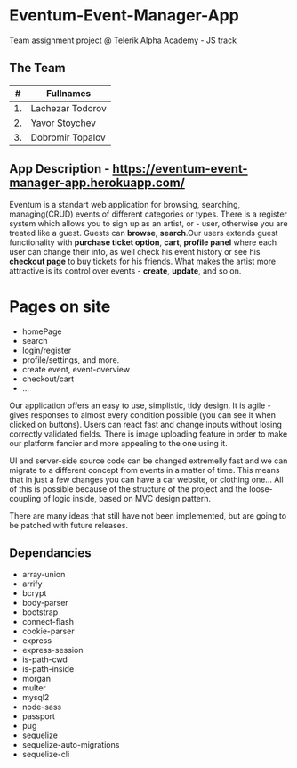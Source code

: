 # Eventum-Event-Manager-App

Team assignment project @ Telerik Alpha Academy - JS track

## The Team

| #     |      Fullnames      |
| ----- | ------------------  |
| 1.	  |  Lachezar Todorov 	|
| 2.    |  Yavor Stoychev     |
| 3.	  |  Dobromir Topalov   |

## App Description - https://eventum-event-manager-app.herokuapp.com/

Eventum is a standart web application for browsing, searching, managing(CRUD) events of different categories or types. There is a register system which allows you to sign up as an artist, or - user, otherwise you are treated like a guest. Guests can **browse**, **search**.Our users extends guest functionality with **purchase ticket option**, **cart**, **profile panel** where each user can change their info, as well check his event history or see his **checkout page** to buy tickets for his friends. What makes the artist more attractive is its control over events - **create**, **update**, and so on.

# Pages on site
  * homePage
  * search
  * login/register
  * profile/settings, and more.
  * create event, event-overview
  * checkout/cart
  * ...

Our application offers an easy to use, simplistic, tidy design. It is agile - gives responses to almost every condition possible (you can see it when clicked on buttons). Users can react fast and change inputs without losing correctly validated fields. There is image uploading feature in order to make our platform fancier and more appealing to the one using it.

UI and server-side source code can be changed extremelly fast and we can migrate to a different concept from events in a matter of time. This means that in just a few changes you can have a car website, or clothing one... All of this is possible because of the structure of the project and the loose-coupling of logic inside, based on MVC design pattern.

There are many ideas that still have not been implemented, but are going to be patched with future releases. 

## Dependancies

  * array-union
  * arrify
  * bcrypt
  * body-parser
  * bootstrap
  * connect-flash
  * cookie-parser
  * express
  * express-session
  * is-path-cwd
  * is-path-inside
  * morgan
  * multer
  * mysql2
  * node-sass
  * passport
  * pug
  * sequelize
  * sequelize-auto-migrations
  * sequelize-cli
